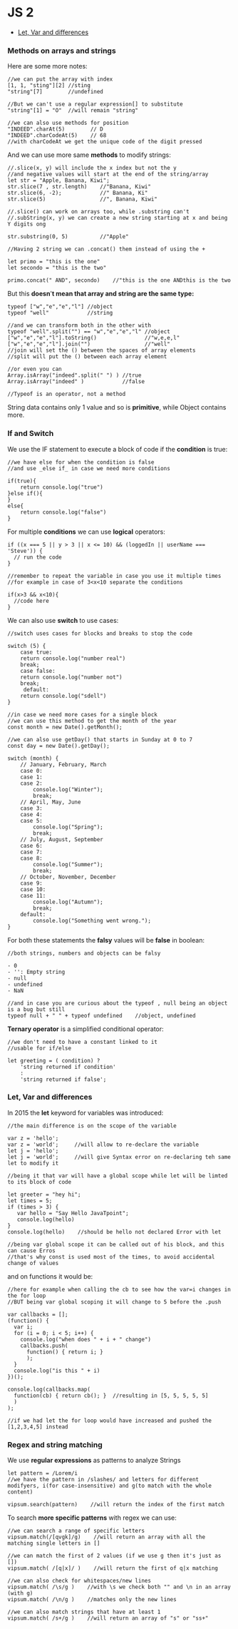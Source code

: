 # JS 2

* [Let, Var and differences](js-2.md#undefined)

### Methods on arrays and strings

Here are some more notes:

```
//we can put the array with index
[1, 1, "sting"][2] //sting
"string"[7]        //undefined

//But we can't use a regular expression[] to substitute
"string"[1] = "O"  //will remain "string"

//we can also use methods for position
"INDEED".charAt(5)        // D
"INDEED".charCodeAt(5)    // 68
//with charCodeAt we get the unique code of the digit pressed 
```

And we can use more same **methods** to modify strings:

```
//.slice(x, y) will include the x index but not the y
//and negative values will start at the end of the string/array
let str = "Apple, Banana, Kiwi";
str.slice(7 , str.length)    //"Banana, Kiwi"
str.slice(6, -2);            //" Banana, Ki"
str.slice(5)                 //", Banana, Kiwi"

//.slice() can work on arrays too, while .substring can't
//.subString(x, y) we can create a new string starting at x and being Y digits ong

str.substring(0, 5)          //"Apple"

//Having 2 string we can .concat() them instead of using the + 

let primo = "this is the one"
let secondo = "this is the two"

primo.concat(" AND", secondo)    //"this is the one ANDthis is the two
```

But this **doesn**'**t mean that array and string are the same type:**

```
typeof ["w","e","e","l"] //object
typeof "well"            //string

//and we can transform both in the other with
typeof "well".split("") == "w","e","e","l" //object
["w","e","e","l"].toString()               //"w,e,e,l"
["w","e","e","l"].join("")                 //"well"
//join will set the () between the spaces of array elements
//split will put the () between each array element

//or even you can
Array.isArray("indeed".split(" ") ) //true
Array.isArray("indeed" )            //false

//Typeof is an operator, not a method 
```

String data contains only 1 value and so is **primitive**, while Object contains more.

### If and Switch

We use the IF statement to execute a block of code if the **condition** is true:

```
//we have else for when the condition is false
//and use _else if_ in case we need more conditions 

if(true){
    return console.log("true")
}else if(){
}
else{
    return console.log("false")
}

```

For multiple **conditions** we can use **logical** operators:

```
if ((x === 5 || y > 3 || x <= 10) && (loggedIn || userName === 'Steve')) {
  // run the code
}

//remember to repeat the variable in case you use it multiple times
//for example in case of 3<x<10 separate the conditions 

if(x>3 && x<10){
  //code here
}

```

We can also use **switch** to use cases:

```
//switch uses cases for blocks and breaks to stop the code

switch (5) {
    case true:
	return console.log("number real")
	break;
    case false:
	return console.log("number not")
	break;
     default:
	return console.log("sdell")
}

//in case we need more cases for a single block
//we can use this method to get the month of the year
const month = new Date().getMonth();

//we can also use getDay() that starts in Sunday at 0 to 7
const day = new Date().getDay();

switch (month) {
	// January, February, March
	case 0:
	case 1:
	case 2:
		console.log("Winter");
		break;
	// April, May, June
	case 3:
	case 4:
	case 5:
		console.log("Spring");
		break;
	// July, August, September
	case 6:
	case 7:
	case 8:
		console.log("Summer");
		break;
	// October, November, December
	case 9:
	case 10:
	case 11:
		console.log("Autumn");
		break;
	default:
		console.log("Something went wrong.");
}
```

For both these statements the **falsy** values will be **false** in boolean:

```
//both strings, numbers and objects can be falsy 

- 0
- '': Empty string
- null
- undefined
- NaN

//and in case you are curious about the typeof , null being an object is a bug but still
typeof null + " " + typeof undefined    //object, undefined
```

**Ternary operator** is a simplified conditional operator:

```
//we don't need to have a constant linked to it
//usable for if/else

let greeting = ( condition) ? 
	'string returned if condition' 
	: 
	'string returned if false';

```

### Let, Var and differences

In 2015 the **let** keyword for variables was introduced:

```
//the main difference is on the scope of the variable

var z = 'hello';
var z = 'world';     //will allow to re-declare the variable
let j = 'hello';
let j = 'world';     //will give Syntax error on re-declaring teh same let to modify it

//being it that var will have a global scope while let will be limted to its block of code

let greeter = "hey hi";  
let times = 5;  
if (times > 3) {  
   var hello = "Say Hello JavaTpoint";   
   console.log(hello) 
}  
console.log(hello)    //should be hello not declared Error with let

//being var global scope it can be called out of his block, and this can cause Erros 
//that's why const is used most of the times, to avoid accidental change of values

```

and on functions it would be:

```
//here for example when calling the cb to see how the var=i changes in the for loop
//BUT being var global scoping it will change to 5 before the .push 

var callbacks = [];
(function() {
  var i;
  for (i = 0; i < 5; i++) {
    console.log("when does " + i + " change")
    callbacks.push( 
      function() { return i; } 
      );
  }
  console.log("is this " + i)
})();

console.log(callbacks.map( 
  function(cb) { return cb(); }  //resulting in [5, 5, 5, 5, 5]
  )
);

//if we had let the for loop would have increased and pushed the [1,2,3,4,5] instead

```

### Regex and string matching

We use **regular expressions** as patterns to analyze Strings

```
let pattern = /Lorem/i    
//we have the pattern in /slashes/ and letters for different modifyers, i(for case-insensitive) and g(to match with the whole content)

vipsum.search(pattern)    //will return the index of the first match 

```

To search **more specific patterns** with regex we can use:

```
//we can search a range of specific letters 
vipsum.match(/[qvgk]/g)    //will return an array with all the matching single letters in []

//we can match the first of 2 values (if we use g then it's just as [])
vipsum.match( /[q|x]/ )    //will return the first of q|x matching

//we can also check for whitespaces/new lines 
vipsum.match( /\s/g )    //with \s we check both "" and \n in an array (with g)
vipsum.match( /\n/g )    //matches only the new lines

//we can also match strings that have at least 1
vipsum.match( /s+/g )    //will return an array of "s" or "ss+"



```
